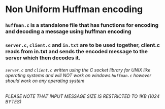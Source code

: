 # Non Uniform Huffman encoding

### `huffman.c` is a standalone file that has functions for encoding and decoding a message using huffman encoding

### `server.c`, `client.c` and `in.txt` are to be used together, client.c reads from in.txt and sends the encoded message to the server which then decodes it. 
###### `server.c` and `client.c` written using the C socket library for UNIX like operating systems and will NOT work on windows.`huffman.c` however should work on any operating system

###### PLEASE NOTE THAT INPUT MESSAGE SIZE IS RESTRICTED TO 1KB (1024 BYTES) 
